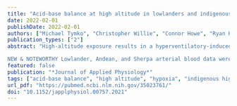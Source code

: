 ```yaml
---
title: "Acid-base balance at high altitude in lowlanders and indigenous highlanders"
date: 2022-02-01
publishDate: 2022-02-01
authors: ["Michael Tymko", "Christopher Willie", "Connor Howe", "Ryan Hoiland", "Rachel Stone", "Kaitlyn Tymko", "Courtney Tymko", "David MacLeod", "James Anholm", "Christopher Gasho", "Francisco Villafuerte", "Gustavo Vizcardo-Galindo", "Romulo Figueroa-Mujica", "Trevor Day", "Jordan Bird", "Glen E. Foster", "Craig Steinback", "Julien Brugniaux", "Benoit Champigneulle", "Emeric Stauffer", "Stephane Doutreleau", "Samuel Verges", "Erik Swenson", "Philip Ainslie"]
publication_types: ["2"]
abstract: "High-altitude exposure results in a hyperventilatory-induced respiratory alkalosis followed by renal compensation (bicarbonaturia) to return arterial blood pH (pHa) toward sea-level values. However, acid-base balance has not been comprehensively examined in both lowlanders and indigenous populations-where the latter are thought to be fully adapted to high altitude. The purpose of this investigation was to compare acid-base balance between acclimatizing lowlanders and Andean and Sherpa highlanders at various altitudes (∼3,800, ∼4,300, and ∼5,000 m). We compiled data collected across five independent high-altitude expeditions and report the following novel findings: 1) at 3,800 m, Andeans (n = 7) had elevated pHa compared with Sherpas (n = 12; P < 0.01), but not to lowlanders (n = 16; 9 days acclimatized; P = 0.09); 2) at 4,300 m, lowlanders (n = 16; 21 days acclimatized) had elevated pHa compared with Andeans (n = 32) and Sherpas (n = 11; both P < 0.01), and Andeans had elevated pHa compared with Sherpas (P = 0.01); and 3) at 5,000 m, lowlanders (n = 16; 14 days acclimatized) had higher pHa compared with both Andeans (n = 66) and Sherpas (n = 18; P < 0.01, and P = 0.03, respectively), and Andean and Sherpa highlanders had similar blood pHa (P = 0.65). These novel data characterize acid-base balance acclimatization and adaptation to various altitudes in lowlanders and indigenous highlanders. 

NEW & NOTEWORTHY Lowlander, Andean, and Sherpa arterial blood data were combined across five independent high-altitude expeditions in the United States, Nepal, and Peru to assess acid-base status at ∼3,800, ∼4,300, and ∼5,000 m. The main finding was that Andean and Sherpa highlander populations have more acidic arterial blood, due to elevated arterial carbon dioxide and similar arterial bicarbonate compared with acclimatizing lowlanders at altitudes ≥4,300 m."
featured: false
publication: "*Journal of Applied Physiology*"
tags: ["acid-base balance", "high altitude", "hypoxia", "indigenous highlanders", "renal compensation"]
url_pdf: "https://pubmed.ncbi.nlm.nih.gov/35023761/"
doi: "10.1152/japplphysiol.00757.2021"
---
```

